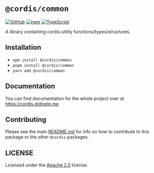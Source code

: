# `@cordis/common`  

[![GitHub](https://img.shields.io/badge/License-Apache%202.0-yellow.svg)](https://github.com/cordis-lib/cordis/blob/main/LICENSE)
[![npm](https://img.shields.io/npm/v/@cordis/common?color=crimson&logo=npm)](https://www.npmjs.com/package/@cordis/common)
[![TypeScript](https://github.com/cordis-lib/cordis/actions/workflows/quality.yml/badge.svg)](https://github.com/cordis-lib/cordis/actions/workflows/quality.yml)

A library containing cordis utility functions/types/structures.

## Installation
- `npm install @cordis/common` 
- `pnpm install @cordis/common` 
- `yarn add @cordis/common`

## Documentation
You can find documentation for the whole project over at https://cordis.didinele.me

## Contributing
Please see the main [README.md](https://github.com/cordis-lib/cordis) for info on how to contribute to this package or the other `@cordis` packages.

## LICENSE
Licensed under the [Apache 2.0](https://github.com/cordis-lib/cordis/blob/main/LICENSE) license.